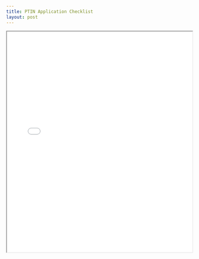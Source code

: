```yaml
---
title: PTIN Application Checklist
layout: post
---
```


<div class="pdf-container">
    <iframe src="/irs.ea/assets/z-bash-stuff-4-pdfs/PTIN.Application.Checklist_Internal.Revenue.Service.pdf" height="600" width="100%" allowFullScreen="true">
    </iframe>
</div>
